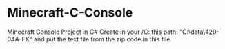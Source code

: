 # Minecraft-C-Console
Minecraft Console Project in C#
Create in your /C: this path: "C:\data\420-04A-FX" and put the text file from the zip code in this file
